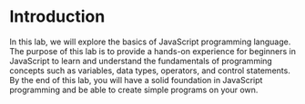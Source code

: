 # Introduction

In this lab, we will explore the basics of JavaScript programming language. The purpose of this lab is to provide a hands-on experience for beginners in JavaScript to learn and understand the fundamentals of programming concepts such as variables, data types, operators, and control statements. By the end of this lab, you will have a solid foundation in JavaScript programming and be able to create simple programs on your own.
